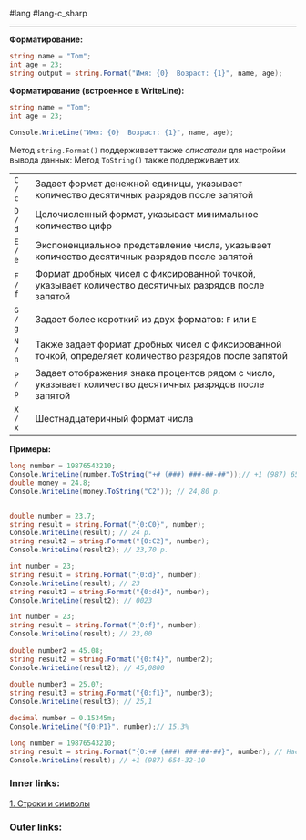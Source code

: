 #lang #lang-c_sharp 

---
**Форматирование:**
```csharp
string name = "Tom";
int age = 23;
string output = string.Format("Имя: {0}  Возраст: {1}", name, age);
```

**Форматирование (встроенное в WriteLine):**
```csharp
string name = "Tom";
int age = 23;
 
Console.WriteLine("Имя: {0}  Возраст: {1}", name, age);
```

Метод `string.Format()` поддерживает также *описатели* для настройки вывода данных:
Метод `ToString()` также поддерживает их.

|   |   |
|---|---|
|`C / c`|Задает формат денежной единицы, указывает количество десятичных разрядов после запятой|
|`D / d`|Целочисленный формат, указывает минимальное количество цифр|
|`E / e`|Экспоненциальное представление числа, указывает количество десятичных разрядов после запятой|
|`F / f`|Формат дробных чисел с фиксированной точкой, указывает количество десятичных разрядов после запятой|
|`G / g`|Задает более короткий из двух форматов: `F` или `E`|
|`N / n`|Также задает формат дробных чисел с фиксированной точкой, определяет количество разрядов после запятой|
|`P / p`|Задает отображения знака процентов рядом с число, указывает количество десятичных разрядов после запятой|
|`X / x`|Шестнадцатеричный формат числа|

**Примеры:**

```csharp
long number = 19876543210;
Console.WriteLine(number.ToString("+# (###) ###-##-##"));// +1 (987) 654-32-10
double money = 24.8;
Console.WriteLine(money.ToString("C2")); // 24,80 р.


double number = 23.7;
string result = string.Format("{0:C0}", number);
Console.WriteLine(result); // 24 р.
string result2 = string.Format("{0:C2}", number);
Console.WriteLine(result2); // 23,70 р.

int number = 23;
string result = string.Format("{0:d}", number);
Console.WriteLine(result); // 23
string result2 = string.Format("{0:d4}", number);
Console.WriteLine(result2); // 0023

int number = 23;
string result = string.Format("{0:f}", number);
Console.WriteLine(result); // 23,00
 
double number2 = 45.08;
string result2 = string.Format("{0:f4}", number2);
Console.WriteLine(result2); // 45,0800
 
double number3 = 25.07;
string result3 = string.Format("{0:f1}", number3);
Console.WriteLine(result3); // 25,1

decimal number = 0.15345m;
Console.WriteLine("{0:P1}", number);// 15,3%

long number = 19876543210;
string result = string.Format("{0:+# (###) ###-##-##}", number); // Настраиваемый формат
Console.WriteLine(result); // +1 (987) 654-32-10
```


### Inner links:
[1. Строки и символы](1.%20Lang/C-sharp/0.%20Введение/4.%20Строки%20и%20символы/1.%20Строки%20и%20символы.md)


### Outer links:


